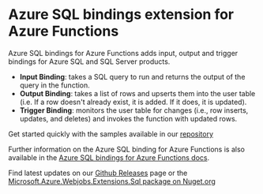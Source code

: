 # Azure SQL bindings extension for Azure Functions

Azure SQL bindings for Azure Functions adds input, output and trigger bindings for Azure SQL and SQL Server products.
- **Input Binding**: takes a SQL query to run and returns the output of the query in the function.
- **Output Binding**: takes a list of rows and upserts them into the user table (i.e. If a row doesn't already exist, it is added. If it does, it is updated).
- **Trigger Binding**: monitors the user table for changes (i.e., row inserts, updates, and deletes) and invokes the function with updated rows.

Get started quickly with the samples available in our [repository](https://github.com/Azure/azure-functions-sql-extension/tree/main/samples)

Further information on the Azure SQL binding for Azure Functions is also available in the [Azure SQL bindings for Azure Functions docs](https://aka.ms/sqlbindings).

Find latest updates on our [Github Releases](https://github.com/Azure/azure-functions-sql-extension/releases/latest) page or the [Microsoft.Azure.Webjobs.Extensions.Sql package on Nuget.org](https://www.nuget.org/packages/Microsoft.Azure.WebJobs.Extensions.Sql)